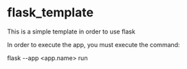 # flask_template
This is a simple template in order to use flask

In order to execute the app, you must execute the command:

flask --app <app.name> run
